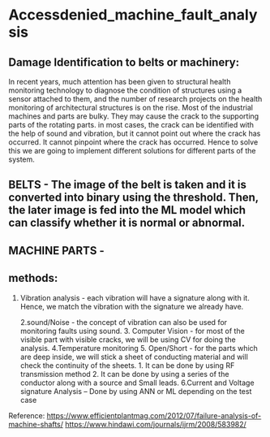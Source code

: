 # Accessdenied_machine_fault_analysis

## Damage Identification to belts or machinery:
In recent years, much attention has been given to structural health monitoring technology to diagnose the condition of structures using a sensor attached to them, and the number of research projects on the health monitoring of architectural structures is on the rise. Most of the industrial machines and parts are bulky. They may cause the crack to the supporting parts of the rotating parts. in most cases, the crack can be identified with the help of sound and vibration, but it cannot point out where the crack has occurred. It cannot pinpoint where the crack has occurred. Hence to solve this we are going to implement different solutions for different parts of the system.

## BELTS - The image of the belt is taken and it is converted into binary using the threshold. Then, the later image is fed into the ML model which can classify whether it is normal or abnormal.
 

## MACHINE PARTS - 
##	methods:
1.	Vibration analysis - each vibration will have a signature along with it. Hence, we match the vibration with the signature we already have.
 
	2.sound/Noise - the concept of vibration can also be used for monitoring faults using sound.
	3. Computer Vision - for most of the visible part with visible cracks, we will be using CV for doing the analysis.
	4.Temperature monitoring
	5. Open/Short - for the parts which are deep inside, we will stick a sheet of conducting material and will check the continuity of the sheets.
			1. It can be done by using RF transmission method
	                        2. It can be done by using a series of the conductor along with a source and Small leads.
	6.Current and Voltage signature Analysis – Done by using ANN or ML depending on the test case
 

Reference:
https://www.efficientplantmag.com/2012/07/failure-analysis-of-machine-shafts/
https://www.hindawi.com/journals/ijrm/2008/583982/


